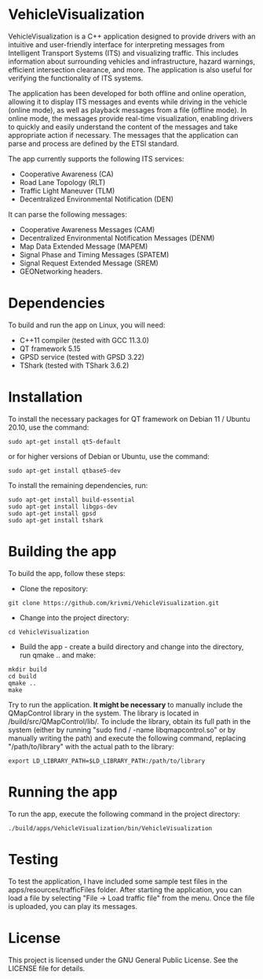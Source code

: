 # VehicleVisualization

VehicleVisualization is a C++ application designed to provide drivers with an intuitive and user-friendly interface for interpreting messages from Intelligent Transport Systems (ITS) and visualizing traffic. This includes information about surrounding vehicles and infrastructure, hazard warnings, efficient intersection clearance, and more. The application is also useful for verifying the functionality of ITS systems.

The application has been developed for both offline and online operation, allowing it to display ITS messages and events while driving in the vehicle (online mode), as well as playback messages from a file (offline mode). In online mode, the messages provide real-time visualization, enabling drivers to quickly and easily understand the content of the messages and take appropriate action if necessary. The messages that the application can parse and process are defined by the ETSI standard.

The app currently supports the following ITS services: 
- Cooperative Awareness (CA)
- Road Lane Topology (RLT)
- Traffic Light Maneuver (TLM)
- Decentralized Environmental Notification (DEN)

It can parse the following messages: 
- Cooperative Awareness Messages (CAM)
- Decentralized Environmental Notification Messages (DENM)
- Map Data Extended Message (MAPEM)
- Signal Phase and Timing Messages (SPATEM)
- Signal Request Extended Message (SREM)
- GEONetworking headers.

# Dependencies
To build and run the app on Linux, you will need:

- C++11 compiler (tested with GCC 11.3.0)
- QT framework 5.15 
- GPSD service (tested with GPSD 3.22)
- TShark (tested with TShark 3.6.2)

# Installation

To install the necessary packages for QT framework on Debian 11 / Ubuntu 20.10, use the command:
```
sudo apt-get install qt5-default
```
or for higher versions of Debian or Ubuntu, use the command:
```
sudo apt-get install qtbase5-dev
```

To install the remaining dependencies, run:
```
sudo apt-get install build-essential 
sudo apt-get install libgps-dev 
sudo apt-get install gpsd 
sudo apt-get install tshark
```

# Building the app
To build the app, follow these steps:

- Clone the repository:
```
git clone https://github.com/krivmi/VehicleVisualization.git
```

- Change into the project directory:
```
cd VehicleVisualization
```

- Build the app - create a build directory and change into the directory, run qmake .. and make:
```
mkdir build
cd build
qmake ..
make
```

Try to run the application. **It might be necessary** to manually include the QMapControl library in the system. The library is located in /build/src/QMapControl/lib/. To include the library, obtain its full path in the system (either by running "sudo find / -name libqmapcontrol.so" or by manually writing the path) and execute the following command, replacing "/path/to/library" with the actual path to the library:

```
export LD_LIBRARY_PATH=$LD_LIBRARY_PATH:/path/to/library
```
# Running the app
To run the app, execute the following command in the project directory:

```
./build/apps/VehicleVisualization/bin/VehicleVisualization
```

# Testing
To test the application, I have included some sample test files in the apps/resources/trafficFiles folder. After starting the application, you can load a file by selecting "File -> Load traffic file" from the menu. Once the file is uploaded, you can play its messages.

# License
This project is licensed under the GNU General Public License. See the LICENSE file for details.
